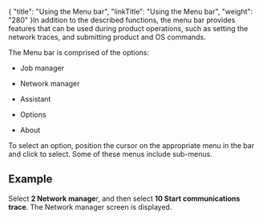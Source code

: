 {
    "title": "Using the Menu bar",
    "linkTitle": "Using the Menu bar",
    "weight": "280"
}In addition to the described functions, the menu bar provides features that can be used during product operations, such as setting the network traces, and submitting product and OS commands.

The Menu bar is comprised of the options:

-   Job manager

<!-- -->

-   Network manager

<!-- -->

-   Assistant

<!-- -->

-   Options

<!-- -->

-   About

To select an option, position the cursor on the appropriate menu in the bar and click to select. Some of these menus include sub-menus.

## Example

Select **2 Network manage**r, and then select **10 Start communications trace**. The Network manager screen  is displayed.
